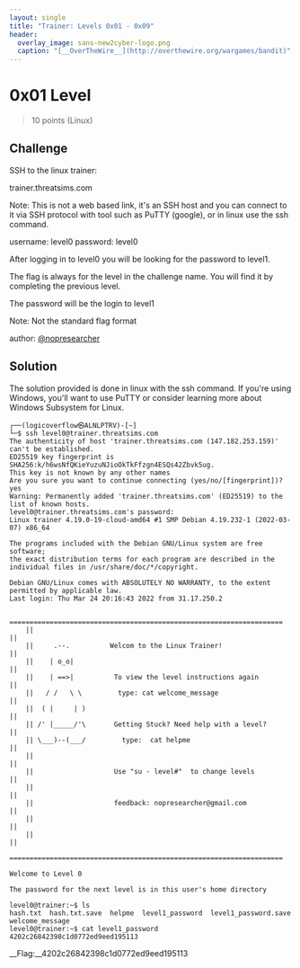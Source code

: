 ```yaml
---
layout: single
title: "Trainer: Levels 0x01 - 0x09"
header:
  overlay_image: sans-new2cyber-logo.png
  caption: "[__OverTheWire__](http://overthewire.org/wargames/bandit)"
---
```


# 0x01 Level
> 10 points (Linux)

## Challenge

SSH to the linux trainer:

trainer.threatsims.com

Note: This is not a web based link, it's an SSH host and you can connect to it via SSH protocol with tool such as PuTTY (google), or in linux use the ssh command.

username: level0 password: level0

After logging in to level0 you will be looking for the password to level1.

The flag is always for the level in the challenge name. You will find it by completing the previous level.

The password will be the login to level1

Note: Not the standard flag format

author: [@nopresearcher](https://twitter.com/NopResearcher)

## Solution
The solution provided is done in linux with the ssh command. If you're using Windows, you'll want to use PuTTY or consider learning more about Windows Subsystem for Linux.

```console
┌──(logicoverflow㉿ALNLPTRV)-[~]
└─$ ssh level0@trainer.threatsims.com
The authenticity of host 'trainer.threatsims.com (147.182.253.159)' can't be established.
ED25519 key fingerprint is SHA256:k/h6wsNfQKieYuzuNJioOkTkFfzgn4ESQs42Zbvk5ug.
This key is not known by any other names
Are you sure you want to continue connecting (yes/no/[fingerprint])? yes
Warning: Permanently added 'trainer.threatsims.com' (ED25519) to the list of known hosts.
level0@trainer.threatsims.com's password:
Linux trainer 4.19.0-19-cloud-amd64 #1 SMP Debian 4.19.232-1 (2022-03-07) x86_64

The programs included with the Debian GNU/Linux system are free software;
the exact distribution terms for each program are described in the
individual files in /usr/share/doc/*/copyright.

Debian GNU/Linux comes with ABSOLUTELY NO WARRANTY, to the extent
permitted by applicable law.
Last login: Thu Mar 24 20:16:43 2022 from 31.17.250.2

    ====================================================================
    ||                                                                ||
    ||     .--.          Welcom to the Linux Trainer!                 ||
    ||    | o_o|                                                      ||
    ||    | ==>|          To view the level instructions again        ||
    ||   / /   \ \         type: cat welcome_message                  ||
    ||  ( |     | )                                                   ||
    || /' |_____/'\       Getting Stuck? Need help with a level?      ||
    || \___)--(___/         type:  cat helpme                         ||
    ||                                                                ||
    ||                    Use "su - level#"  to change levels         ||
    ||                                                                ||
    ||                    feedback: nopresearcher@gmail.com           ||
    ||                                                                ||
    ||                                                                ||
    ====================================================================

Welcome to Level 0

The password for the next level is in this user's home directory

level0@trainer:~$ ls
hash.txt  hash.txt.save  helpme  level1_password  level1_password.save  welcome_message
level0@trainer:~$ cat level1_password
4202c26842398c1d0772ed9eed195113
```

__Flag:__4202c26842398c1d0772ed9eed195113
